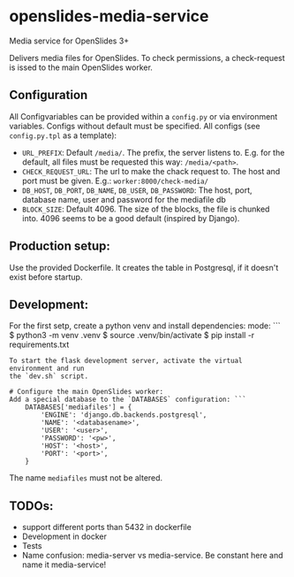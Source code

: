 # openslides-media-service
Media service for OpenSlides 3+

Delivers media files for OpenSlides. To check permissions, a check-request is
issed to the main OpenSlides worker.

## Configuration
All Configvariables can be provided within a `config.py` or via environment
variables. Configs without default must be specified. All configs (see
`config.py.tpl` as a template):

- `URL_PREFIX`: Default `/media/`. The prefix, the server listens to. E.g. for
  the default, all files must be requested this way: `/media/<path>`.
- `CHECK_REQUEST_URL`: The url to make the chack request to. The host and port
  must be given. E.g.: `worker:8000/check-media/`
- `DB_HOST`, `DB_PORT`, `DB_NAME`, `DB_USER`, `DB_PASSWORD`: The host, port,
  database name, user and password for the mediafile db
- `BLOCK_SIZE`: Default 4096. The size of the blocks, the file is chunked into.
  4096 seems to be a good default (inspired by Django).

## Production setup:
Use the provided Dockerfile. It creates the table in Postgresql, if it doesn't
exist before startup.

## Development:
For the first setp, create a python venv and install dependencies:
mode: ```
    $ python3 -m venv .venv
    $ source .venv/bin/activate
    $ pip install -r requirements.txt
```
To start the flask development server, activate the virtual environment and run
the `dev.sh` script.

# Configure the main OpenSlides worker:
Add a special database to the `DATABASES` configuration: ```
    DATABASES['mediafiles'] = {
        'ENGINE': 'django.db.backends.postgresql',
        'NAME': '<databasename>',
        'USER': '<user>',
        'PASSWORD': '<pw>',
        'HOST': '<host>',
        'PORT': '<port>',
    }
```
The name `mediafiles` must not be altered.
  

## TODOs:
 - support different ports than 5432 in dockerfile
 - Development in docker
 - Tests
 - Name confusion: media-server vs media-service. Be constant here and name it
   media-service!

